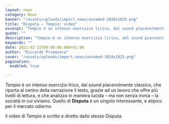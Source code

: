 ```yaml
---
layout: news
category: News
banner: "/assets/uploads/import.news/unnamed-1024x1025.png"
title: "Disputa – Tempio: video"
excerpt: "Tempio è un intenso esercizio lirico, dal sound piacevolmente classico, che riporta al centro della narrazione il testo, grazie ad un lavoro che offre più livelli di lettura, e che analizza in maniera lucida – ma non senza ironia – la società in cui viviamo. Quello di Disputa è un singolo interessante, e atipico per [&hellip"
quote: ""
description: "Tempio è un intenso esercizio lirico, dal sound piacevolmente classico, che riporta al centro della narrazione il testo, grazie ad un lavoro che offre più livelli di lettura, e che analizza in maniera lucida – ma non senza ironia – la società in cui viviamo. Quello di Disputa è un singolo interessante, e atipico per [&hellip"
keywords: ""
date: 2021-02-15T00:00:00.000+01:00
author: "Riccardo Primavera"
cover: "/assets/uploads/import.news/unnamed-1024x1025.png"
pagination:
  enabled: true

---
```


_Tempio_ è un intenso esercizio lirico, dal sound piacevolmente classico, che riporta al centro della narrazione il testo, grazie ad un lavoro che offre più livelli di lettura, e che analizza in maniera lucida – ma non senza ironia – la società in cui viviamo. Quello di **Disputa** è un singolo interessante, e atipico per il mercato odierno.

Il video di Tempio è scritto e diretto dallo stesso Disputa.